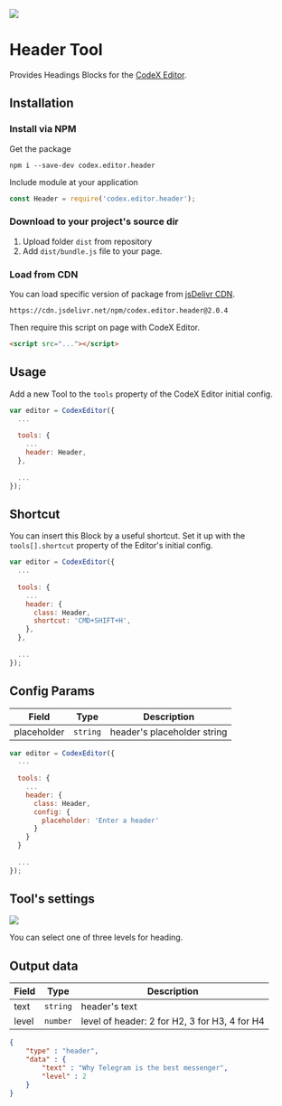 ![](https://badgen.net/badge/CodeX%20Editor/v2.0/blue)

# Header Tool

Provides Headings Blocks for the [CodeX Editor](https://ifmo.su/editor).

## Installation

### Install via NPM

Get the package

```shell
npm i --save-dev codex.editor.header
```

Include module at your application

```javascript
const Header = require('codex.editor.header');
```

### Download to your project's source dir

1. Upload folder `dist` from repository
2. Add `dist/bundle.js` file to your page.

### Load from CDN
You can load specific version of package from [jsDelivr CDN](https://www.jsdelivr.com/package/npm/codex.editor.header).

`https://cdn.jsdelivr.net/npm/codex.editor.header@2.0.4`

Then require this script on page with CodeX Editor.

```html
<script src="..."></script>
```

## Usage

Add a new Tool to the `tools` property of the CodeX Editor initial config.

```javascript
var editor = CodexEditor({
  ...
  
  tools: {
    ...
    header: Header,
  },
  
  ...
});
```

## Shortcut

You can insert this Block by a useful shortcut. Set it up with the `tools[].shortcut` property of the Editor's initial config.

```javascript
var editor = CodexEditor({
  ...
  
  tools: {
    ...
    header: {
      class: Header,
      shortcut: 'CMD+SHIFT+H',
    },
  },
  
  ...
});
```

## Config Params

| Field       | Type     | Description                 |
| ----------- | -------- | --------------------------- |
| placeholder | `string` | header's placeholder string |

```javascript
var editor = CodexEditor({
  ...
  
  tools: {
    ...
    header: {
      class: Header,
      config: {
        placeholder: 'Enter a header'
      }
    }
  }
  
  ...
});
```

## Tool's settings

![](https://capella.pics/5ef43c5b-441f-48bd-9b53-854f57f8161b.jpg)

You can select one of three levels for heading.

## Output data

| Field  | Type     | Description                                   |
| ------ | -------- | --------------------------------------------- |
| text   | `string` | header's text                                 |
| level  | `number` | level of header: 2 for H2, 3 for H3, 4 for H4 |


```json
{
    "type" : "header",
    "data" : {
        "text" : "Why Telegram is the best messenger",
        "level" : 2
    }
}
```

